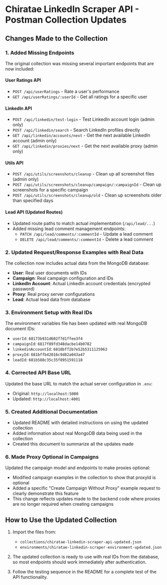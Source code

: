 # Chiratae LinkedIn Scraper API - Postman Collection Updates

## Changes Made to the Collection

### 1. Added Missing Endpoints

The original collection was missing several important endpoints that are now included:

#### User Ratings API

- `POST /api/userRatings` - Rate a user's performance
- `GET /api/userRatings/:userId` - Get all ratings for a specific user

#### LinkedIn API

- `POST /api/linkedin/test-login` - Test LinkedIn account login (admin only)
- `POST /api/linkedin/search` - Search LinkedIn profiles directly
- `GET /api/linkedin/accounts/next` - Get the next available LinkedIn account (admin only)
- `GET /api/linkedin/proxies/next` - Get the next available proxy (admin only)

#### Utils API

- `POST /api/utils/screenshots/cleanup` - Clean up all screenshot files (admin only)
- `POST /api/utils/screenshots/cleanup/campaign/:campaignId` - Clean up screenshots for a specific campaign
- `POST /api/utils/screenshots/cleanup/old` - Clean up screenshots older than specified days

#### Lead API (Updated Routes)

- Updated route paths to match actual implementation (`/api/lead/...`)
- Added missing lead comment management endpoints:
    - `PATCH /api/lead/comments/:commentId` - Update a lead comment
    - `DELETE /api/lead/comments/:commentId` - Delete a lead comment

### 2. Updated Request/Response Examples with Real Data

The collection now includes actual data from the MongoDB database:

- **User**: Real user documents with IDs
- **Campaign**: Real campaign configuration and IDs
- **LinkedIn Account**: Actual LinkedIn account credentials (encrypted password)
- **Proxy**: Real proxy server configurations
- **Lead**: Actual lead data from database

### 3. Environment Setup with Real IDs

The environment variables file has been updated with real MongoDB document IDs:

- `userId`: `68173b931d602f7d1ffee3f4`
- `campaignId`: `6817f89fd348dacbe14b0782`
- `linkedinAccountId`: `6818bff2b7e52b5311125963`
- `proxyId`: `681bffb42016c9d82a043a47`
- `leadId`: `681b588c35c35f8951591118`

### 4. Corrected API Base URL

Updated the base URL to match the actual server configuration in `.env`:

- Original: `http://localhost:5000`
- Updated: `http://localhost:4001`

### 5. Created Additional Documentation

- Updated README with detailed instructions on using the updated collection
- Added information about real MongoDB data being used in the collection
- Created this document to summarize all the updates made

### 6. Made Proxy Optional in Campaigns

Updated the campaign model and endpoints to make proxies optional:

- Modified campaign examples in the collection to show that proxyId is optional
- Added a specific "Create Campaign Without Proxy" example request to clearly demonstrate this feature
- This change reflects updates made to the backend code where proxies are no longer required when creating campaigns

## How to Use the Updated Collection

1. Import the files from:

    - `collections/chiratae-linkedin-scraper-api-updated.json`
    - `environments/chiratae-linkedin-scraper-environment-updated.json`

2. The updated collection is ready to use with real IDs from the database, so most endpoints should work immediately after authentication.

3. Follow the testing sequence in the README for a complete test of the API functionality.

